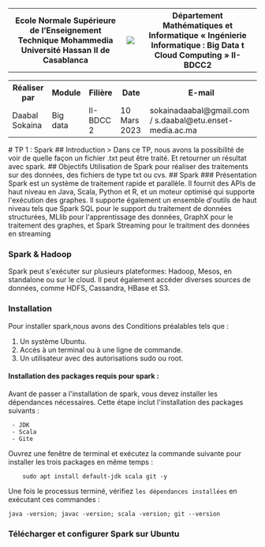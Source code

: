 <table>
  <tr >
    <th style="text-align: center;">Ecole Normale Supérieure de l’Enseignement  Technique Mohammedia Université Hassan II de Casablanca</th>
    <th><img src="https://www.clubs-etudiants.ma/wp-content/uploads/2018/11/enst-1.png"/></th>
    <th style="text-align: center;"> Département Mathématiques et Informatique « Ingénierie Informatique : Big Data t Cloud Computing » II-BDCC2   </th>
  </tr>
</table>
<table >
   <tr >
      <th style="text-align: center;">Réaliser par </th>
      <th style="text-align: center;">  Module  </th>
      <th style="text-align: center;">Filière</th>
      <th style="text-align: center;">Date </th>
      <th style="text-align: center;">  E-mail  </th>
    </tr>
    <tr>
      <td>Daabal Sokaina</td>
      <td> Big data</td>
      <td> II-BDCC 2 </td>
      <td> 10 Mars 2023 </td>
      <td> sokainadaabal@gmail.com / s.daabal@etu.enset-media.ac.ma </td>
     </tr>
</table> 
# TP 1 : Spark
## Introduction 
> Dans ce TP, nous avons la possibilité de voir de quelle façon un fichier .txt peut être traité. Et retourner un résultat avec spark.
## Objectifs
Utilisation de Spark pour réaliser des traitements sur des données, des fichiers de type txt ou cvs.
## Spark 
### Présentation
Spark est un système de traitement rapide et parallèle. Il fournit des APIs de haut niveau en Java, Scala, Python et R, et un moteur optimisé qui supporte l'exécution des graphes. 
Il supporte également un ensemble d'outils de haut niveau tels que Spark SQL pour le support du traitement de données structurées, MLlib pour l'apprentissage des données, GraphX pour le traitement des graphes, et Spark Streaming pour le traitment des données en streaming

### Spark & Hadoop
Spark peut s'exécuter sur plusieurs plateformes: Hadoop, Mesos, en standalone ou sur le cloud. Il peut également accéder diverses sources de données, comme HDFS, Cassandra, HBase et S3.

### Installation 
Pour installer spark,nous avons des Conditions préalables  tels que :
 1. Un système Ubuntu.
 2. Accès à un terminal ou à une ligne de commande.
 3. Un utilisateur avec des autorisations sudo ou root.
#### Installation des packages requis pour spark :
Avant de passer a l'installation de spark, vous devez installer les dépendances nécessaires. Cette étape inclut l'installation des packages suivants : 

```
 - JDK
 - Scala
 - Gite
```

Ouvrez une fenêtre de terminal et exécutez la commande suivante pour installer les trois packages en même temps :

```
    sudo apt install default-jdk scala git -y
```
Une fois le processus terminé, vérifiez `les dépendances installées` en exécutant ces commandes :

```
java -version; javac -version; scala -version; git --version
```

### Télécharger et configurer Spark sur Ubuntu


